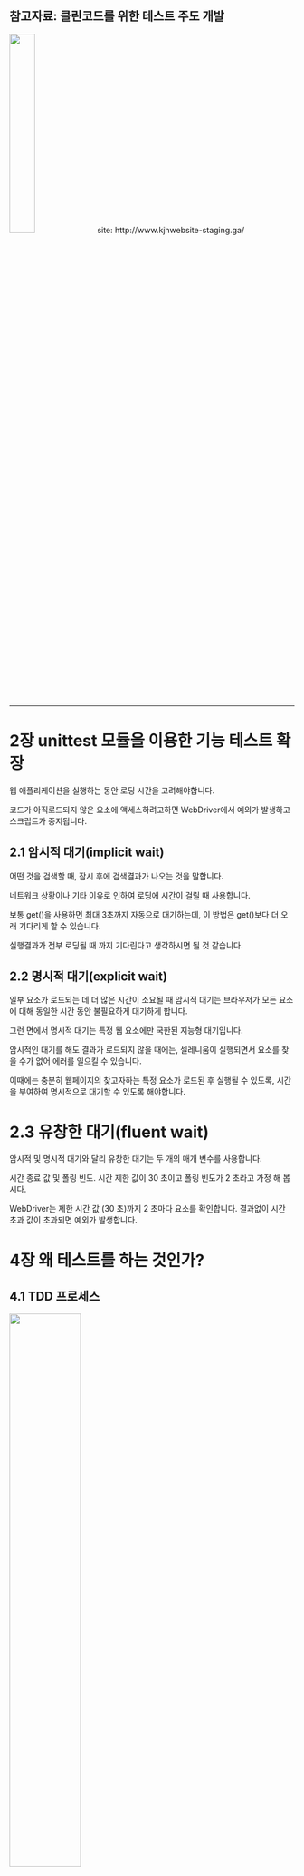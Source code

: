<h2>참고자료: 클린코드를 위한 테스트 주도 개발 </h2>   
<img src="https://user-images.githubusercontent.com/64777061/95957617-e2268780-0e3a-11eb-8380-1d92c009541e.jpg" width="30%"></img>    
site: http://www.kjhwebsite-staging.ga/

- - -    
# 2장 unittest 모듈을 이용한 기능 테스트 확장
웹 애플리케이션을 실행하는 동안 로딩 시간을 고려해야합니다.     

코드가 아직로드되지 않은 요소에 액세스하려고하면 WebDriver에서 예외가 발생하고 스크립트가 중지됩니다.    
## 2.1 암시적 대기(implicit wait)
어떤 것을 검색할 때, 잠시 후에 검색결과가 나오는 것을 말합니다.     

네트워크 상황이나 기타 이유로 인하여 로딩에 시간이 걸릴 때 사용합니다.    

보통 get()을 사용하면 최대 3초까지 자동으로 대기하는데, 이 방법은 get()보다 더 오래 기다리게 할 수 있습니다.    

실행결과가 전부 로딩될 때 까지 기다린다고 생각하시면 될 것 같습니다.    

## 2.2 명시적 대기(explicit wait)
일부 요소가 로드되는 데 더 많은 시간이 소요될 때 암시적 대기는 브라우저가 모든 요소에 대해 동일한 시간 동안 불필요하게 대기하게 합니다.     

그런 면에서 명시적 대기는 특정 웹 요소에만 국한된 지능형 대기입니다.    

암시적인 대기를 해도 결과가 로드되지 않을 때에는, 셀레니움이 실행되면서 요소를 찾을 수가 없어 에러를 일으킬 수 있습니다.

이때에는 충분히 웹페이지의 찾고자하는 특정 요소가 로드된 후 실행될 수 있도록, 시간을 부여하여 명시적으로 대기할 수 있도록 해야합니다.    

# 2.3 유창한 대기(fluent wait)
암시적 및 명시적 대기와 달리 유창한 대기는 두 개의 매개 변수를 사용합니다.     

시간 종료 값 및 폴링 빈도. 시간 제한 값이 30 초이고 폴링 빈도가 2 초라고 가정 해 봅시다.    

WebDriver는 제한 시간 값 (30 초)까지 2 초마다 요소를 확인합니다. 결과없이 시간 초과 값이 초과되면 예외가 발생합니다.    


# 4장 왜 테스트를 하는 것인가?
## 4.1 TDD 프로세스
<img src="https://user-images.githubusercontent.com/64777061/96218675-36a73f80-0fc0-11eb-9314-8ada6e109e12.jpg" width="50%"></img>    


위 사진은 사용자입장에서 테스트하는 기능테스트와 개발자 입장에서 테스트하는 단윝테스트 흐름도입니다. 기능테스트를 상위 테스트 관점으로 생각하면 됩니다.    

먼저 기능 테스트를 작성하고 실패하는지 확인합니다. "최소 코드 작성" 프로세스에선 작은 TDD 주기를 통해 테스트가 통과하도록 만듭니다.    
이때 하나 또는 그 이상의 단위 테스트를 작성하고 이를 단위 테스트-코드 주기에 넣어서 통과할 때까지 주기를 반복합니다.    
통과하면 다시 FT로 돌아가서 애플리케이션 코드를 수정합니다.(리팩터링) 수정 후에는 다시 단위 테스트를 실시해야합니다.    
기능 테스트 관점의 리팩터링은 어떻게 해야할까요? 이것은 애플리케이션 동작을 확인 하기 위해 기능 테스트를 사용하지만, 단위 테스트를 변경, 추가, 제거할 수 있음을 의미합니다.    

기능테스트는 애플리케이션이 동작하는지 판단하기 위한 궁극의 수단입니다. 반면 단위 테스트는 이판단을 돕기 위한 툴이라 할 수 있습니다.    

# 5장 사용자 입력 저장하기
# 5.1 csrf_token
65p 에서 home.html에 request를 보낸뒤 받은 reponse 내용과 render_to_string으로 받은 expected_html이 같은지 비교하는 코드가 있다

비교를 하면 assertEqual이 False를 assert하는데 print를 하여 내용을 보면 csrf_token 부분이 다르기 때문이다.

# 5.2 레드, 그린, 리팩터 && 스트라이크 세 개면 리팩터

# 8장 스테이징 사이트를 이용한 배포 테스트
## 8.1 개요

1. 스테이징 서버에서 실행할 수 있도록 FT를 수정한다.   
2. 서버를 구축하고 거기에 필요한 모든 소프트웨어를 설치한다. 또한 스테이징과 운영 도메인이 이 서버를 가리키도록 설정한다.   
3. git을 이용해서 코드를 서버에 업로드한다.    
4. Django 개발 서버를 이용해서 스테이징 사이트에서 약식 버전의 사이트를 테스트 한다.   
5. Virtualenv 사용법을 배워서 서버에 있는 파이썬 의존 관계를 관리하도록 한다.   
6. 과정을 진행하면서 항시 FT를 실행한다. 이를 통해 단계별로 무엇이 동작하고, 무엇이 동작하지 않는지 확인한다.   
7. Gunicorn, Upstart, 도메인 소켓 등을 이용해서 사이트를 운영 서버에 배포하기 위한 설정을 한다.   
8. 설정이 정상적으로 동작하면 스크립트를 작성해서 수동으로 했던 작업을 자동화하도록 한다. 이를 통해 사이트 배포를 자동화할 수 있다.    
9. 마지막으로, 동일 스크립트를 이용해서 운영 버전의 사이트를 실제 도메인에 배포하도록한다.   



도메인: freenom .ga    
서버: digitalocean(Iaas 클라우드 컴퓨팅) 싱가포르    
os: ubuntu 18.04.5 LTS   
웹서버: nginx   
wsgi: gunicorn   
배포 자동화 도구: fabric   
웹 테스트 자동화 프레임워크: selenium   


/home/kjh   
├── sites   
│   ├── kjhwebsite-staging.ga    
│   │   ├── database   
│   │   ├── source    
│   │   ├── static    
│   │   └── virtualenv    
│   └── kjhwebsite.ga     
│       └── source...    

스테이징 사이트와 운영 사이트를 구분하고 다음과 같이 구축했습니다.

## 8.2 Nginx 설정 
웹 서버로 Nginx를 선택하였습니다.

    server {
       listen 80; @1
       server_name 139.59.238.46 kjhwebsite-staging.ga www.kjhwebsite-staging.ga; @2

       location /static { @3
            alias /home/kjh/sites/kjhwebsite-staging.ga/static;
       }

     location / {
                    proxy_set_header Host $host; @4
                    proxy_pass http://unix:/tmp/kjhwebsite-staging.ga.socket; @5
                }
    }

@1 80 포트로 http의 기본포트입니다.   
@2 책에서는 도메인만 적었지만 오류가 나서 IP, 도메인, www.도메인 세개다 적어놨습니다. 혹시 도메인만 적어놓고 오류가 난다면 세개다 적으시는걸 추천합니다.   
@3 정적파일들을 모아놓은 곳을 nginx에게 알려줍니다. runserver는 알아서 찾지만 웹서버는 모르기때문에 필요한 코드입니다.    
@4 client request의 header에 이 필드가 없으면 아무것도 전달되지 않습니다. 이러한 경우 $host 변수를 사용합니다.    
참고자료: http://nginx.org/en/docs/http/ngx_http_proxy_module.html#proxy_set_header   
@5 유닉스 도메인 소켓으로 자세한 것은 8.4에서 설명합니다.

## 8.3 Gunicorn 

177p에는 upstart 이용한다고 나와있지만 책에 있는 코드를 작성하여 sudo start xxxxx를 실행하면 start 명령이 없다고 뜰겁니다.   
책이 2015쯤에 나왔기 때문에 2020년인 지금과 맞지 않습니다.   

/etc/systemd/system 디렉터리에 gunicorn.service 파일을 생성하여 아래와 같이 코드를 작성합니다.   


    [Unit]
    Description=gunicorn daemon
    After=network.target

    [Service]
    User=kjh
    Group=www-data
    WorkingDirectory=/home/kjh/sites/kjhwebsite-staging.ga/source
    ExecStart=/home/kjh/sites/kjhwebsite-staging.ga/virtualenv/bin/gunicorn \
            --bind unix:/tmp/kjhwebsite-staging.ga.socket \
             superlists.wsgi:application

    Restart=always

    [Install]
    WantedBy=multi-user.target


파일을 생성하고    
sudo systemctl start gunicorn    
sudo systemctl enable gunicorn    
으로 등록하면 됩니다. 오류가 난다면   
sudo systemctl status gunicorn으로 에러를 확인하세요.   

다 완료 했다면   
service gunicorn start로 키고   
service gunicorn stop으로 끄면 됩니다.   


## 8.4 유닉스 도메인 소켓(UDS)

유닉스 도메인 소켓(Unix Domain Socket)은 프로세스간의 데이터 교환을 위한 기술 중 하나로, 파일 시스템을 통해 소켓통신 방식으로 내부 프로세스간의 통신을 하는 구조로 이뤄져있습니다.  

message queue, shared memory와 같은 IPC(Inter Process Communication)의 일부입니다.   

UDS의 가장 큰 특징은 소켓통신 방식을 써서 만든 프로세스에 사용이 가능하기 때문에 소켓프로그래밍 구조를 유지한 채로 로컬 프로세스와의 효율적 통신을 가능케 한다는 점입니다. 

TCP, 혹은 UDP형식 데이터를 파일 시스템을 이용해서 통신하는 구조로, 파일 시스템을 통해 파일 주소 및 inode로 각 프로세스에서 참조되며,

통신은 운영체제의 커널상에서 이뤄지기 때문에 inet소켓을 이용해서 네트워크단을 이용해 전달하는 것보다 빠르며 부하가 적게 걸린다.

(기본적으로 소켓통신 방식이 TCP/IP의 4계층을 거쳐 전달되기 때문에 지연이 발생하는데   
반해서 유닉스 소켓은 어플리케이션 계층에서 TCP계층으로 내려가 바로 데이터를 전달하고, 수신측도 TCP계층에서 수신해 어플리케이션 계층으로 올라갑니다.)

# 9장 페브릭을 이용한 배포 자동화


    def _create_directory_structure_if_necessary(site_folder):
        for subfolder in ('database', 'static', 'virtualenv', 'source'):
            run('mkdir -p %s %s' % (site_folder, subfolder))

    def _get_latest_source(source_folder):
        if exists(source_folder + './git'):
            run('cd %s && git fetch' % (source_folder,))
        else:
            run('git clone %s %s' % (REPO_URL, source_folder))
        current_commit = local("git log -n 1 --format=%H", capture=True)
        run('cd %s && git reset --hard %s' % (source_folder, current_commit))

    def _update_settings(source_folder, site_name):
        settings_path = source_folder + 'superlists/settings.py'
        sed(settings_path, "DEBUG = True", "DEBUG = False")
        sed(settings_path, 'ALLOWED_HOSTS =.+$', 'ALLOWED_HOSTS = ["%s"]' (site_name,))
        secret_key_file = source_folder + '/superlists/secret_key.py'
        if not exists(secret_key_file):
            chars = 'abcdefghijklmnopqrstuvwxyz0123456789!@#$%^&*(-_=+)'
            key = ''.join(random.SystemRandom().choice(chars) for _ in range(50))
            append(secret_key_file, "SECRET_KEY = '%s'" % (key,))
        append(settings_path, '\nfrom .secret_key import SECRET_KEY')

    def _update_virtualenv(source_folder):
        virtualenv_folder = source_folder + '/../virtualenv'
        if not exists(virtualenv_folder + '/bin/pip'):
            run('virtualenv -- python=python3 %s' % (virtual_folder,))
        run('%s/bin/pip install -r %s/requirements.txt' % (virtualenv_folder, source_folder))

    def _update_static_files(source_folder):
        run('cd %s && ../virtualenv/bin/python3 manage.py collectstatic --noinput' %(source_folder,))

    def _update_database(source_folder):
        run('cd %s && ../virtualenv/bin/python3 manage.py migrate --noinput' % (source_folder,))


# 10 입력 유효성 검사 및 테스트 구조화
## 10.1 테스트 구조화 197p ~ 206p
기능 테스트와 단위 테스트를 한 파일에 다 작성 하였는데 이러한 방법은 좋지 않습니다.    

기능 테스트를 한 폴더에 넣고 기능이나 사용자 스토리 단위로 테스트를 그룹화 합니다.    

이렇게 한 폴더에 넣을 떄 중요한 점은 __init__ 파일을 폴더에 넣어 줘야 패키지로 인식 된다는 점 입니다.    

반복되는 코드는 base 파일에 리팩터링합니다.   

    │  base.py   
    │  test_layout_and_styling.py    
    │  test_list_item_validation.py   
    │  test_simple_list_creation.py    
    │  __init__.py   

단위 테스트는 일반적으로 model, view, form로 나누어 별도 테스트 파일을 만듭니다.

이때 템플릿을 위한 단위테스트가 없는 이유는 '상수는 테스트 하지마라' 라는 큐칙 때문입니다.   

단위 테스트는 로직이나 흐름제어, 설정 등을 테스트합니다.

    │  test_forms.py    
    │  test_models.py    
    │  test_views.py    
    │  __init__.py   

## 10.2 뷰를 이용한 유효성 검사 207p~

    def test_cannot_save_empty_list_items(self):
        list_ = List.objects.create()
        item = Item(list=list_, text='')
        with self.assertRaises(ValidationError):
            item.save()
           

이 단위 테스트를 실행하면 AssertError: ValidationError not raised 라는 결과가 나옵니다.     

TextField가 빈 값을 허용하지 않음에도 테스트가 실패하는 이유가 무엇일까요?

Django 모델은 저장 처리에 대해서 유효성 검사를 못하기 때문입니다. 데이터베이스 저장과 관련된 처리에선 에러가 발행하지만
SQLite의 경우 빈 값 제약을 강제적으로 부여할 수 없기 때문에 save 메소드가 빈 값을 그냥 통과시킵니다.     

이때 수동으로 유효성 검사를 하는 함수가 있는데 <a href="https://docs.djangoproject.com/en/3.1/ref/models/instances/#validating-objects">full_clean()</a>이라는 함수 입니다.   



# 11장 간단한 폼
Django의 폼은 다음과 같은 강력한 기능을 가지고 있습니다.
- 사용자 입력을 처리하고 검증해서 에러로 출력할 수 있다.
- HTML 입력 요소를 표시하기 위한 템플릿으로 사용할 수 있으며, 에러 메시지도 제공한다.
- 일부 폼은 데이터를 데이터 베이스에서 저장할 수도 있다.
## 11.1 일반 폼

일반 폼은 forms.Form 클래스를 상속받아 생성합니다.    

이 폼은 widget으로 하나하나 지정해야하여 조금 귀찮은 면이 있습니다.   

모델에 관련이 없을 때 쓰기 때문에 이 폼을 사용하진 않고 이해만 하고 넘어 갑니다.  


## 11.2 모델 폼

모델 폼은 forms.ModelForm 클래스를 상속받아 생성합니다.    
사용할 폼이 모델과 연관되어 있을 때 사용합니다.

모델에 정의한 필드만을 가지고 html 렌더링을 하기 때문에 이 폼을 사용하는 것이 훨씬 편리합니다.

Meta에선 폼이 어떤 모델을 이용할지와 어떤 필드를 사용할지를 정의합니다. 

뷰에서는 error를 정의하여 html에 렌더링하였지만 모델 폼에 error_messages를 정의하면 form 만 렌더링하면 form의 에러 메시지를 사용할 수 있습니다.

## 11.3 폼 자체 save 메소드 사용
save 메소드를 사용할때 아이템이 어떤 리스트에 소속되어지는지 알아야 합니다.

save 메소드에게 어떤 리스트에 저장해야 하는지 알려주면 코드를 줄일 수 있습니다.

    def save(self, for_list):
        self.instance.list = for_list
        return super().save()

# 12장 고급 폼

    class ExistingListItemForm(ItemForm):
            def __init__(self, for_list, *args, **kwargs):
                super().__init__(*args, **kwargs)
                self.instance.list = for_list

ItemForm을 상속받은 폼입니다. 기존 폼은 list를 계속 지정해줘야하는데 이 폼은 생성자에서 지정을 해주기 때문에 따로 list를 지정할 필요가 없습니다.   

            def validate_unique(self):
                try:
                    self.instance.validate_unique()
                except ValidationError as e:
                    e.error_dict = {'text': [DUPLICATE_ITEM_ERROR]}
                    self._update_errors(e)

validate_unique 메소드는 필드의 uniqueness를 검증하는데 문제가 있으면 ValidationError를 raise합니다.    

그 후 검증 에러를 취해서 에러 메시지를 변경하고 다시 폼으로 전달합니다.    

        def save(self):
            return forms.models.ModelForm.save(self)
            
ItemForm은 list를 지정해줘야하기 때문에 인자에 for_list를 추가 했지만 이 폼은 이미 생성자에서 지정을 하였기 때문에 불필요합니다.

save 메소드를 오버라이드하는데 이때 super().save()를 하면 상속 받은 ItemForm의 save 메소드를 사용하므로 더 상위인 forms.models.ModelForm의 save 메소드를 사용합니다.    

- - -
<h2>후기</h2>
